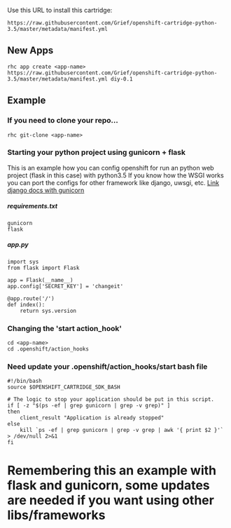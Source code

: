 Use this URL to install this cartridge:

    https://raw.githubusercontent.com/Grief/openshift-cartridge-python-3.5/master/metadata/manifest.yml


## New Apps

```
rhc app create <app-name> https://raw.githubusercontent.com/Grief/openshift-cartridge-python-3.5/master/metadata/manifest.yml diy-0.1
```

## Example
### If you need to clone your repo...
```
rhc git-clone <app-name>
```

### Starting your python project using gunicorn + flask
This is an example how you can config openshift for run an python web project (flask in this case) with python3.5
If you know how the WSGI works you can port the configs for other framework like django, uwsgi, etc.
[Link django docs with gunicorn](https://docs.djangoproject.com/en/1.11/howto/deployment/wsgi/gunicorn/)

##### requirements.txt
```
gunicorn
flask
```

##### app.py
```
import sys
from flask import Flask

app = Flask(__name__)
app.config['SECRET_KEY'] = 'changeit'

@app.route('/')
def index():
    return sys.version

```
### Changing the 'start action_hook'

```
cd <app-name>
cd .openshift/action_hooks
```


### Need update your .openshift/action_hooks/start bash file

```
#!/bin/bash
source $OPENSHIFT_CARTRIDGE_SDK_BASH

# The logic to stop your application should be put in this script.
if [ -z "$(ps -ef | grep gunicorn | grep -v grep)" ]
then
    client_result "Application is already stopped"
else
    kill `ps -ef | grep gunicorn | grep -v grep | awk '{ print $2 }'` > /dev/null 2>&1
fi
```

# Remembering this an example with flask and gunicorn, some updates are needed if you want using other libs/frameworks

